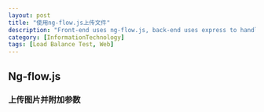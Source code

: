 ```yaml
---
layout: post
title: "使用ng-flow.js上传文件"
description: "Front-end uses ng-flow.js, back-end uses express to handle multiple file upload"
category: [InformationTechnology]
tags: [Load Balance Test, Web]
---
```


## Ng-flow.js


### 上传图片并附加参数


